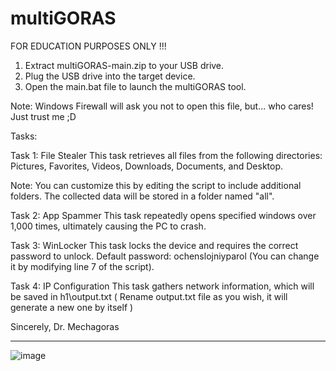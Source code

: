 # multiGORAS
FOR EDUCATION PURPOSES ONLY !!!

1. Extract multiGORAS-main.zip to your USB drive.
2. Plug the USB drive into the target device.
3. Open the main.bat file to launch the multiGORAS tool.
   
Note: Windows Firewall will ask you not to open this file, but... who cares! Just trust me  ;D

Tasks:

Task 1: File Stealer
This task retrieves all files from the following directories: Pictures, Favorites, Videos, Downloads, Documents, and Desktop.

Note: You can customize this by editing the script to include additional folders.
The collected data will be stored in a folder named "all".

Task 2: App Spammer
This task repeatedly opens specified windows over 1,000 times, ultimately causing the PC to crash.

Task 3: WinLocker
This task locks the device and requires the correct password to unlock.
Default password: ochenslojniyparol (You can change it by modifying line 7 of the script).

Task 4: IP Configuration
This task gathers network information, which will be saved in h1\output.txt ( Rename output.txt file as you wish, it will generate a new one by itself )

Sincerely,
Dr. Mechagoras

-----------------------------------------------------------------------------------------------------------------------------------------------------------------------------
![image](https://github.com/user-attachments/assets/a01e97ea-b453-4e38-8ec5-b5c4f52a3893)


